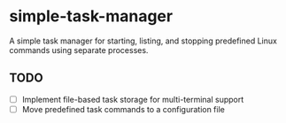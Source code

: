 # simple-task-manager

A simple task manager for starting, listing, and stopping predefined Linux commands using separate processes.

## TODO
- [ ] Implement file-based task storage for multi-terminal support
- [ ] Move predefined task commands to a configuration file
